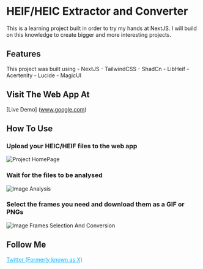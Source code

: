 # HEIF/HEIC Extractor and Converter

This is a learning project built in order to try my hands at NextJS. I will build on this knowledge to create bigger and more interesting projects.

## Features

This project was built using 
    - NextJS
    - TailwindCSS
    - ShadCn
    - LibHeif
    - Acertenity
    - Lucide
    - MagicUI

## Visit The Web App At
[Live Demo] (www.google.com)

## How To Use

### Upload your HEIC/HEIF files to the web app
![Project HomePage](https://github.com/user-attachments/assets/d0aac0a4-0842-4432-bc2a-b0d0d7a73cc1)


### Wait for the files to be analysed
![Image Analysis](https://github.com/user-attachments/assets/758a3374-e401-48fd-90c5-a4ccf4552054)


### Select the frames you need and download them as a GIF or PNGs
![Image Frames Selection And Conversion](https://github.com/user-attachments/assets/bcd5957a-e3e9-4a15-8fca-fb936aeab30c)


## Follow Me 
<p><a style="color:#08b5ff" href="https://twitter.com/gidibs_a">Twitter (Formerly known as X)</a></p>
